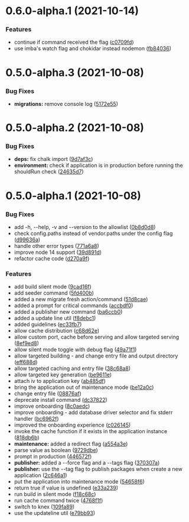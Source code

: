 # 0.6.0-alpha.1 (2021-10-14)

### Features

* continue if command received the  flag ([c0709fd](https://github.com/formidablejs/craftsman/commit/c0709fdc14cfb95b06d8569f8ee36d71130fcdbd))
* use imba's watch flag and chokidar instead nodemon ([fb84036](https://github.com/formidablejs/craftsman/commit/fb8403647bf51cb69cc6230bc549181e85d1fdfe))



# 0.5.0-alpha.3 (2021-10-08)


### Bug Fixes

* **migrations:** remove console log ([5172e55](https://github.com/formidablejs/craftsman/pull/29/commits/5172e555d154b83c790bbafcb002ecc8af3de0ab))



# 0.5.0-alpha.2 (2021-10-08)


### Bug Fixes

* **deps:** fix chalk import ([9d7af3c](https://github.com/formidablejs/craftsman/commit/9d7af3cf2366c781a7c9641be6153e4f60b06e0f))
* **environment:** check if application is in production before running the shouldRun check ([24635d7](https://github.com/formidablejs/craftsman/commit/24635d75df0723b94a4b56f0360844c3e2bc9fef))



# 0.5.0-alpha.1 (2021-10-08)


### Bug Fixes

* add -h, --help, -v and --version to the allowlist ([0b8d0d8](https://github.com/formidablejs/craftsman/commit/0b8d0d85974520d30452d5bcb163dd2abc8c7cab))
* check config.paths instead of vendor.paths under the config flag ([d99636a](https://github.com/formidablejs/craftsman/commit/d99636a0d07f1bcbc7a7b2377514560d7cd8e0c5))
* handle other error types ([771a6a8](https://github.com/formidablejs/craftsman/commit/771a6a8d5b59886cd9cf5b2b03786dd6ce74285a))
* improve node 14 support ([39d891d](https://github.com/formidablejs/craftsman/commit/39d891da694c0f3e6af14f018e23955e3a0f7222))
* refactor cache code ([d270a9f](https://github.com/formidablejs/craftsman/commit/d270a9ff1b0f153b0690933e937a6cca338c1072))


### Features

* add build silent mode ([9cad16f](https://github.com/formidablejs/craftsman/commit/9cad16fc756403a199b18d1dd31a943dbaff6894))
* add seeder command ([5fd400b](https://github.com/formidablejs/craftsman/commit/5fd400ba7d7e9bbef9d1aee4ff1172c6f849cb9b))
* added a new migrate fresh action/command ([51d8cae](https://github.com/formidablejs/craftsman/commit/51d8cae210570f7d4af5954338cb2098a93e539e))
* added a prompt for critical commands ([accbdf0](https://github.com/formidablejs/craftsman/commit/accbdf07f5c4040907bc655693481cd7de7f4572))
* added a publisher new command ([ba6ccb0](https://github.com/formidablejs/craftsman/commit/ba6ccb0be453159265c36c59bf173cd32502cf26))
* added a update line util ([f8debc1](https://github.com/formidablejs/craftsman/commit/f8debc1888bbf4d35d836ae9f457307dc37165b6))
* added guidelines ([ec33fb7](https://github.com/formidablejs/craftsman/commit/ec33fb74cacb7d1f4c0b9261fec18216e4aa9d6f))
* allow cache distribution ([c68d62e](https://github.com/formidablejs/craftsman/commit/c68d62ec4a39d4e0cb965a3719086f0d40098d72))
* allow custom port, cache before serving and allow targeted serving ([8ef9ed8](https://github.com/formidablejs/craftsman/commit/8ef9ed8e92eb0d2f7bf3ce74375ac6274d1f3794))
* allow silent mode toggle with debug flag ([49a71f1](https://github.com/formidablejs/craftsman/commit/49a71f1712271c230576f57dcd435671dbf7f3a9))
* allow targeted building - and change entry file and output directory ([eff688d](https://github.com/formidablejs/craftsman/commit/eff688d39a8b9180252fd0e189c49cf940579283))
* allow targeted caching and entry file ([38c68a8](https://github.com/formidablejs/craftsman/commit/38c68a8bae0fe0922c0008e407a9ea366d346950))
* allow targeted key generation ([be9611e](https://github.com/formidablejs/craftsman/commit/be9611e3f18fa760a55a642ace428cb60bcc6b8b))
* attach iv to application key ([ab485df](https://github.com/formidablejs/craftsman/commit/ab485df58546ca46aecaba31ab48aae1966b6095))
* bring the application out of maintenance mode ([be12a0c](https://github.com/formidablejs/craftsman/commit/be12a0c6362d35b4f3a8fcf5e34e11500e8f05c4))
* change entry file ([08876af](https://github.com/formidablejs/craftsman/commit/08876af516995c18798632e6bdf67dd5dd7af831))
* deprecate install command ([dc37822](https://github.com/formidablejs/craftsman/commit/dc37822f257cbadfbb634016f32b419cd611b5a8))
* improve onboarding ([8c0aedc](https://github.com/formidablejs/craftsman/commit/8c0aedca55c0932d02aa6caa86459bc8c9292d88))
* improve onboarding - add database driver selector and fix stderr handler ([bc6962f](https://github.com/formidablejs/craftsman/commit/bc6962f652f5422d3b10f52c4247a3de044cc411))
* improved the onboarding experience ([c026145](https://github.com/formidablejs/craftsman/commit/c0261451ab1b16e8406cff06cbb20ee3ae0b0c3f))
* invoke the cache function if it exists in the application instance ([818db6b](https://github.com/formidablejs/craftsman/commit/818db6b16df62f463d521cdbb4827f7db95bc928))
* **maintenance:** added a redirect flag ([a554a3e](https://github.com/formidablejs/craftsman/commit/a554a3e505eeae4fe0e153a82a41e7ae28a5d705))
* parse value as boolean ([9729dbe](https://github.com/formidablejs/craftsman/commit/9729dbeae11e299a6bfbaba258040463851b85fd))
* prompt in production ([446572f](https://github.com/formidablejs/craftsman/commit/446572f5a8feb5f0b4a2353dd42a717a68093e6c))
* **publisher:** added a --force flag and a --tags flag ([370307a](https://github.com/formidablejs/craftsman/commit/370307a49c387a112b2570ae0c16283afbf7659c))
* **publisher:** use the --tag flag to publish packages when create a new application ([2c646a1](https://github.com/formidablejs/craftsman/commit/2c646a14341ea643b28ce7c71a7d0bf47c71f364))
* put the application into maintenance mode ([54658f6](https://github.com/formidablejs/craftsman/commit/54658f63c9c612e6bf85b1be6b184918ee9ffca4))
* return true if value is undefined ([e33a239](https://github.com/formidablejs/craftsman/commit/e33a239d8e837c73a78b585fae1a7195809aeba6))
* run build in silent mode ([f18c68c](https://github.com/formidablejs/craftsman/commit/f18c68c22f72a4f3500d0584e2bc22e5cbd5daf4))
* run cache command twice ([4768f1f](https://github.com/formidablejs/craftsman/commit/4768f1f290b22ad1311e91a35a426159ccae8b74))
* switch to knex ([109fa89](https://github.com/formidablejs/craftsman/commit/109fa8946c9bb69eb62b15c764ea74dfc736a1c7))
* use the updateline util ([e79bb93](https://github.com/formidablejs/craftsman/commit/e79bb93a2558a0d32f305606b6bdf0d11b8a1ac1))



